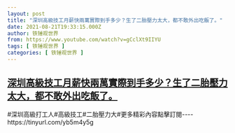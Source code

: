 ```yaml
---
layout: post
title: "深圳高級技工月薪快兩萬實際到手多少？生了二胎壓力太大，都不敢外出吃飯了。"
date: 2021-08-21T19:33:15.000Z
author: 铁锤观世界
from: https://www.youtube.com/watch?v=gCclXt9IIYU
tags: [ 铁锤观世界 ]
categories: [ 铁锤观世界 ]
---
```

<!--1629574395000-->
[深圳高級技工月薪快兩萬實際到手多少？生了二胎壓力太大，都不敢外出吃飯了。](https://www.youtube.com/watch?v=gCclXt9IIYU)
------

<div>
#深圳高級打工人#高級技工#二胎壓力大#更多精彩內容點擊訂閱----https://tinyurl.com/yb5m4y5g
</div>
